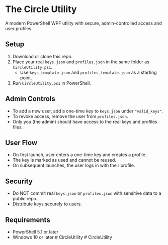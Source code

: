 # The Circle Utility

A modern PowerShell WPF utility with secure, admin-controlled access and user profiles.

## Setup

1. Download or clone this repo.
2. Place your real `keys.json` and `profiles.json` in the same folder as `CircleUtility.ps1`.
   - Use `keys_template.json` and `profiles_template.json` as a starting point.
3. Run `CircleUtility.ps1` in PowerShell.

## Admin Controls

- To add a new user, add a one-time key to `keys.json` under `"valid_keys"`.
- To revoke access, remove the user from `profiles.json`.
- Only you (the admin) should have access to the real keys and profiles files.

## User Flow

- On first launch, user enters a one-time key and creates a profile.
- The key is marked as used and cannot be reused.
- On subsequent launches, the user logs in with their profile.

## Security

- Do NOT commit real `keys.json` or `profiles.json` with sensitive data to a public repo.
- Distribute keys securely to users.

## Requirements

- PowerShell 5.1 or later
- Windows 10 or later #   C i r c l e U t i l i t y  
 #   C i r c l e U t i l i t y  
 